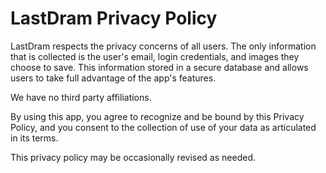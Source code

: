 # LastDram Privacy Policy

LastDram respects the privacy concerns of all users.
The only information that is collected is the user's email, login credentials, and images they choose to save.
This information stored in a secure database and allows users to take full advantage of the app's features.

We have no third party affiliations.

By using this app, you agree to recognize and be bound by this Privacy Policy, and you consent to the collection of use of your data as articulated in its terms.

This privacy policy may be occasionally revised as needed.
